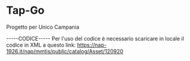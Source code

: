 # Tap-Go
Progetto per Unico Campania

-----CODICE-----
Per l'uso del codice è necessario scaricare in locale il codice in XML a questo link: https://nap-1926.it/nap/mmtis/public/catalog/Asset/120920
